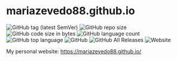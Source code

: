 # mariazevedo88.github.io

![GitHub tag (latest SemVer)](https://img.shields.io/github/tag/mariazevedo88/mariazevedo88.github.io.svg) ![GitHub repo size](https://img.shields.io/github/repo-size/mariazevedo88/mariazevedo88.github.io.svg) ![GitHub code size in bytes](https://img.shields.io/github/languages/code-size/mariazevedo88/mariazevedo88.github.io.svg) ![GitHub language count](https://img.shields.io/github/languages/count/mariazevedo88/mariazevedo88.github.io.svg) ![GitHub top language](https://img.shields.io/github/languages/top/mariazevedo88/mariazevedo88.github.io.svg) ![GitHub](https://img.shields.io/github/license/mariazevedo88/mariazevedo88.github.io.svg) ![GitHub All Releases](https://img.shields.io/github/downloads/mariazevedo88/mariazevedo88.github.io/total.svg) ![Website](https://img.shields.io/website/https/mariazevedo88.github.io.svg)

My personal website: https://mariazevedo88.github.io/

